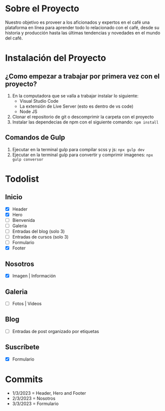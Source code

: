 # Sobre el Proyecto
Nuestro objetivo es proveer a los aficionados y expertos en el café una plataforma en línea para aprender todo lo relacionado con el café, desde su historia y producción hasta las últimas tendencias y novedades en el mundo del café. 

# Instalación del Proyecto
## ¿Como empezar a trabajar por primera vez con el proyecto?
1. En la computadora que se valla a trabajar instalar lo siguiente:
    * Visual Studio Code
    * La extensión de Live Server (esto es dentro de vs code)
    * Node JS
2. Clonar el repositorio de git o descomprimir la carpeta con el proyecto
3. Instalar las dependecias de npm con el siguiente comando: `npm install`
## Comandos de Gulp
1. Ejecutar en la terminal gulp para compilar scss y js: `npx gulp dev`
2. Ejecutar en la terminal gulp para convertir y comprimir imagenes: `npx gulp conversor`

# Todolist
## Inicio
* [x] Header
* [x] Hero
* [ ] Bienvenida
* [ ] Galeria
* [ ] Entradas del blog (solo 3)
* [ ] Entradas de cursos (solo 3)
* [ ] Formulario
* [x] Footer
## Nosotros
* [x] Imagen | Información
## Galeria
* [ ] Fotos | Videos
## Blog
* [ ] Entradas de post organizado por etiquetas
## Suscríbete
* [x] Formulario

# Commits
* 1/3/2023 = Header, Hero and Footer
* 2/3/2023 = Nosotros
* 3/3/2023 = Formulario